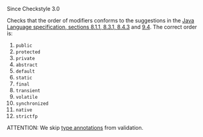 Since Checkstyle 3.0

Checks that the order of modifiers conforms to the suggestions in the
[Java Language specification, sections 8.1.1, 8.3.1,
8.4.3](https://docs.oracle.com/javase/specs/jls/se8/html/jls-8.html) and
[9.4](https://docs.oracle.com/javase/specs/jls/se8/html/jls-9.html). The
correct order is:

1.  `public`
2.  `protected`
3.  `private`
4.  `abstract`
5.  `default`
6.  `static`
7.  `final`
8.  `transient`
9.  `volatile`
10. `synchronized`
11. `native`
12. `strictfp`

ATTENTION: We skip [type
annotations](https://www.oracle.com/technetwork/articles/java/ma14-architect-annotations-2177655.html)
from validation.